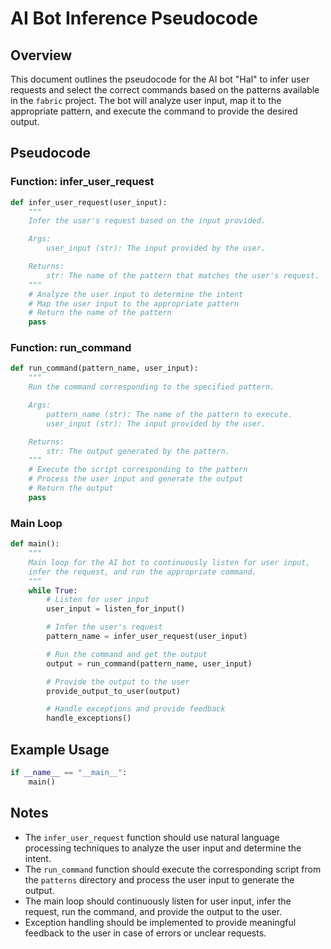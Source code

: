 # AI Bot Inference Pseudocode

## Overview
This document outlines the pseudocode for the AI bot "Hal" to infer user requests and select the correct commands based on the patterns available in the `fabric` project. The bot will analyze user input, map it to the appropriate pattern, and execute the command to provide the desired output.

## Pseudocode

### Function: infer_user_request
```python
def infer_user_request(user_input):
    """
    Infer the user's request based on the input provided.

    Args:
        user_input (str): The input provided by the user.

    Returns:
        str: The name of the pattern that matches the user's request.
    """
    # Analyze the user input to determine the intent
    # Map the user input to the appropriate pattern
    # Return the name of the pattern
    pass
```

### Function: run_command
```python
def run_command(pattern_name, user_input):
    """
    Run the command corresponding to the specified pattern.

    Args:
        pattern_name (str): The name of the pattern to execute.
        user_input (str): The input provided by the user.

    Returns:
        str: The output generated by the pattern.
    """
    # Execute the script corresponding to the pattern
    # Process the user input and generate the output
    # Return the output
    pass
```

### Main Loop
```python
def main():
    """
    Main loop for the AI bot to continuously listen for user input,
    infer the request, and run the appropriate command.
    """
    while True:
        # Listen for user input
        user_input = listen_for_input()

        # Infer the user's request
        pattern_name = infer_user_request(user_input)

        # Run the command and get the output
        output = run_command(pattern_name, user_input)

        # Provide the output to the user
        provide_output_to_user(output)

        # Handle exceptions and provide feedback
        handle_exceptions()
```

## Example Usage
```python
if __name__ == "__main__":
    main()
```

## Notes
- The `infer_user_request` function should use natural language processing techniques to analyze the user input and determine the intent.
- The `run_command` function should execute the corresponding script from the `patterns` directory and process the user input to generate the output.
- The main loop should continuously listen for user input, infer the request, run the command, and provide the output to the user.
- Exception handling should be implemented to provide meaningful feedback to the user in case of errors or unclear requests.
